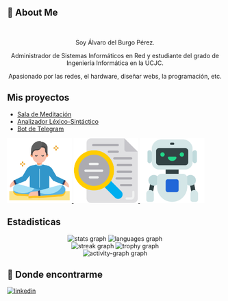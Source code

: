 ## 🚀 About Me

<br clear="both">
<p align="center">Soy Álvaro del Burgo Pérez.
<br clear="both">
<p align="center">Administrador de Sistemas Informáticos en Red y estudiante del grado de Ingeniería Informática en la UCJC. 
 <br clear="both">
<p align="center">Apasionado por las redes, el hardware, diseñar webs, la programación, etc.
<br clear="both">


## Mis proyectos

- [Sala de Meditación](https://github.com/alvarodelburgoperez/SALA-MEDITACION)
- [Analizador Léxico-Sintáctico](https://github.com/alvarodelburgoperez/Analizador-Lexico-Sintactico)
- [Bot de Telegram](https://github.com/alvarodelburgoperez/Bot-Telegram)

<a href='https://github.com/alvarodelburgoperez/SALA-MEDITACION' target='_blank'>
  <img width='30%' src='images/meditacion.png' alt='sala de meditación' />
</a>
<a href='https://github.com/alvarodelburgoperez/Analizador-Lexico-Sintactico' target='_blank'>
  <img width='30%' src='images/analizador.png' alt='Analizador Léxico' />
</a>
<a href='https://github.com/alvarodelburgoperez/Bot-Telegram' target='_blank'>
  <img width='30%' src='images/robot.png' alt='Bot Telegram' />
</a>



## Estadisticas

<div align="center">
  <img src="https://github-readme-stats.vercel.app/api?username=alvarodelburgoperez&theme=vue-dark&show_icons=true&hide_border=true&count_private=tru" height="155" alt="stats graph"  />
  <img src="https://github-readme-stats.vercel.app/api/top-langs?username=alvarodelburgoperez&locale=en&hide_title=false&layout=compact&card_width=320&langs_count=6&theme=vue-dark&hide_border=true&order=2" height="155" alt="languages graph"  />
</div>

<div align="center">
  <img src="https://streak-stats.demolab.com?user=alvarodelburgoperez&locale=en&mode=daily&theme=vue-dark&hide_border=true&border_radius=5&date_format=j%20M%5B%20Y%5D&order=3" height="158" alt="streak graph"  />
  <img src="https://github-profile-trophy.vercel.app?username=alvarodelburgoperez&theme=tokyonight&column=4&row=2&margin-w=9&margin-h=4&no-bg=false&no-frame=false&order=4" height="158" alt="trophy graph"  />
</div>

<div align="center">
  <img src="https://github-readme-activity-graph.vercel.app/graph?username=alvarodelburgoperez&radius=16&theme=vue&area=false&order=5&hide_border=true&hide_title=false" height="283" alt="activity-graph graph"  />
</div>


## 🔗 Donde encontrarme
[![linkedin](https://img.shields.io/badge/linkedin-0A66C2?style=for-the-badge&logo=linkedin&logoColor=white)](https://www.linkedin.com/in/%C3%A1lvaro-del-burgo-p%C3%A9rez/)




